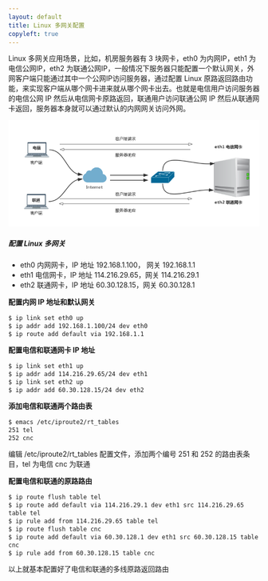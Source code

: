 ```yaml
---
layout: default
title: Linux 多网关配置
copyleft: true
---
```


Linux 多网关应用场景，比如，机房服务器有 3 块网卡，eth0 为内网IP，eth1 为电信公网IP，eth2 为联通公网IP，一般情况下服务器只能配置一个默认网关，外网客户端只能通过其中一个公网IP访问服务器，通过配置 Linux 原路返回路由功能，来实现客户端从哪个网卡进来就从哪个网卡出去。也就是电信用户访问服务器的电信公网 IP 然后从电信网卡原路返回，联通用户访问联通公网 IP 然后从联通网卡返回，服务器本身就可以通过默认的内网网关访问外网。

![image](/assets/img/linux-mgw.png)

##### 配置 Linux 多网关
   
- eth0 内网网卡，IP 地址 192.168.1.100， 网关 192.168.1.1
- eth1 电信网卡，IP 地址 114.216.29.65，网关 114.216.29.1
- eth2 联通网卡，IP 地址 60.30.128.15，网关 60.30.128.1

**配置内网 IP 地址和默认网关**

    $ ip link set eth0 up
    $ ip addr add 192.168.1.100/24 dev eth0
    $ ip route add default via 192.168.1.1

**配置电信和联通网卡 IP 地址**

    $ ip link set eth1 up
    $ ip addr add 114.216.29.65/24 dev eth1
    $ ip link set eth2 up
    $ ip addr add 60.30.128.15/24 dev eth2

**添加电信和联通两个路由表**

    $ emacs /etc/iproute2/rt_tables
    251 tel
    252 cnc

编辑 /etc/iproute2/rt_tables 配置文件，添加两个编号 251 和 252 的路由表条目，tel 为电信 cnc 为联通

**配置电信和联通的原路路由**


    $ ip route flush table tel
    $ ip route add default via 114.216.29.1 dev eth1 src 114.216.29.65 table tel
    $ ip rule add from 114.216.29.65 table tel
    $ ip route flush table cnc
    $ ip route add default via 60.30.128.1 dev eth1 src 60.30.128.15 table cnc
    $ ip rule add from 60.30.128.15 table cnc


以上就基本配置好了电信和联通的多线原路返回路由

